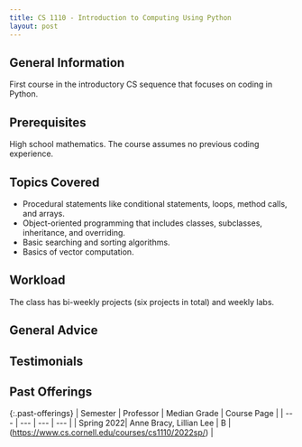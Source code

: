 ```yaml
---
title: CS 1110 - Introduction to Computing Using Python
layout: post
---
```


<link rel="stylesheet" href="/main.css">

## General Information

First course in the introductory CS sequence that focuses on coding in Python.

## Prerequisites

High school mathematics. The course assumes no previous coding experience.

## Topics Covered

  -  Procedural statements like conditional statements, loops, method calls, and arrays. 
  -  Object-oriented programming that includes classes, subclasses, inheritance, and overriding.
  -  Basic searching and sorting algorithms. 
  -  Basics of vector computation.

## Workload

The class has bi-weekly projects (six projects in total) and weekly labs. 

## General Advice

  
## Testimonials


## Past Offerings

{:.past-offerings}
| Semester | Professor | Median Grade | Course Page |
| --- | --- | --- | --- |
|  Spring 2022| Anne Bracy, Lillian Lee | B | (https://www.cs.cornell.edu/courses/cs1110/2022sp/) |


